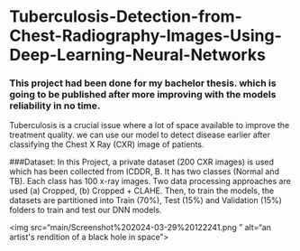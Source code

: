 # Tuberculosis-Detection-from-Chest-Radiography-Images-Using-Deep-Learning-Neural-Networks

### This project had been done for my bachelor thesis. which is going to be published after more improving with the models reliability in no time.

Tuberculosis is a crucial issue where a lot of space available to improve the treatment quality. we can use our model to detect disease earlier after classifying the Chest X Ray (CXR) image of patients.

###Dataset:
In this Project, a private dataset (200 CXR images) is used which has been collected from ICDDR, B. It has two classes (Normal and TB). Each class has 100 x-ray images. Two data processing approaches are used (a) Cropped, (b) Cropped + CLAHE. Then, to train the models, the datasets are partitioned into Train (70%), Test (15%) and Validation (15%) folders to train and test our DNN models.

<img src=“main/Screenshot%202024-03-29%20122241.png
” alt=“an artist's rendition of a black hole in space”>





